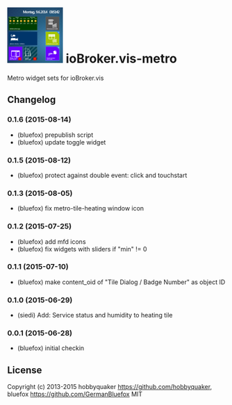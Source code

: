 ![Logo](admin/metro.png)
ioBroker.vis-metro
============

Metro widget sets for ioBroker.vis

## Changelog

### 0.1.6 (2015-08-14)
- (bluefox) prepublish script
- (bluefox) update toggle widget

### 0.1.5 (2015-08-12)
- (bluefox) protect against double event: click and touchstart

### 0.1.3 (2015-08-05)
- (bluefox) fix metro-tile-heating window icon

### 0.1.2 (2015-07-25)
- (bluefox) add mfd icons
- (bluefox) fix widgets with sliders if "min" != 0

### 0.1.1 (2015-07-10)
- (bluefox) make content_oid of "Tile Dialog / Badge Number" as object ID

### 0.1.0 (2015-06-29)
- (siedi) Add: Service status and humidity to heating tile

### 0.0.1 (2015-06-28)
- (bluefox) initial checkin

## License
 Copyright (c) 2013-2015 hobbyquaker https://github.com/hobbyquaker, bluefox https://github.com/GermanBluefox
 MIT